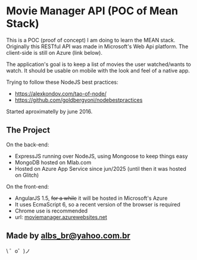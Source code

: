 Movie Manager API (POC of Mean Stack)
=====================================

This is a POC (proof of concept) I am doing to learn the MEAN stack.
Originally this RESTful API was made in Microsoft's Web Api platform.
The client-side is still on Azure (link below).

The application's goal is to keep a list of movies the user watched/wants to watch. It should be usable on mobile with the look and feel of a native app.

Trying to follow these NodeJS best practices:
- https://alexkondov.com/tao-of-node/
- https://github.com/goldbergyoni/nodebestpractices

Started aproximatelly by june 2016.

The Project
------------

On the back-end:
- ExpressJS running over NodeJS, using Mongoose to keep things easy
- MongoDB hosted on Mlab.com
- Hosted on Azure App Service since jun/2025 (until then it was hosted on Glitch)

On the front-end:
- AngularJS 1.5, <s>for a while</s> it will be hosted in Microsoft's Azure
- It uses EcmaScript 6, so a recent version of the browser is required
- Chrome use is recommended
- url: <a href="http://moviemanager.azurewebsites.net/">moviemanager.azurewebsites.net</a>

Made by albs_br@yahoo.com.br
----------------------------

\ ゜o゜)ノ
